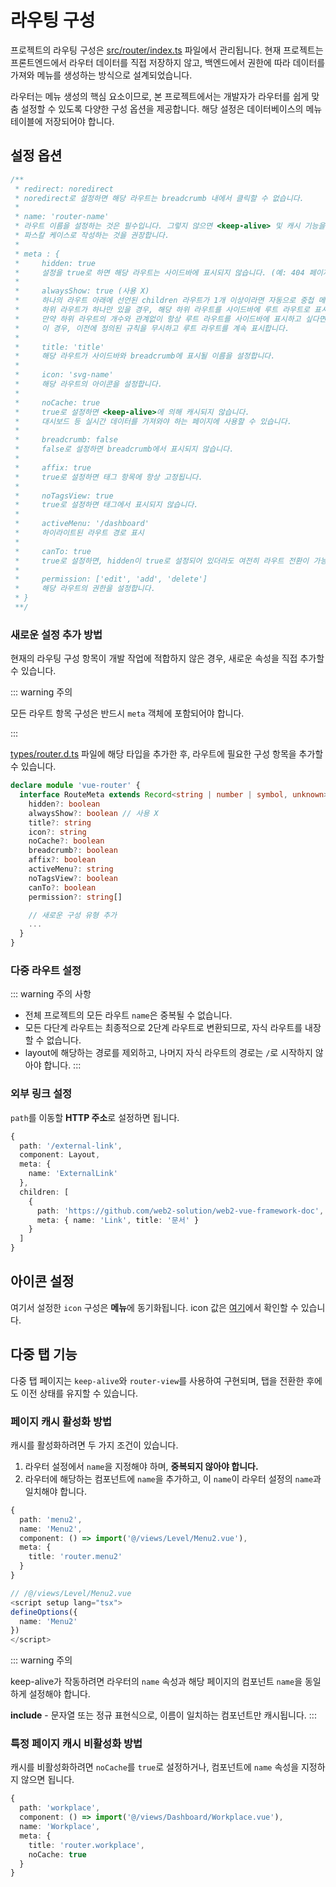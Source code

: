 # 라우팅 구성

프로젝트의 라우팅 구성은 [src/router/index.ts](https://github.com/web2-solution/web2-vue-framework/blob/main/src/router/index.ts) 파일에서 관리됩니다. 현재 프로젝트는 프론트엔드에서 라우터 데이터를 직접 저장하지 않고, 백엔드에서 권한에 따라 데이터를 가져와 메뉴를 생성하는 방식으로 설계되었습니다.

라우터는 메뉴 생성의 핵심 요소이므로, 본 프로젝트에서는 개발자가 라우터를 쉽게 맞춤 설정할 수 있도록 다양한 구성 옵션을 제공합니다. 해당 설정은 데이터베이스의 메뉴 테이블에 저장되어야 합니다.

## 설정 옵션

```javascript
/**
 * redirect: noredirect        
 * noredirect로 설정하면 해당 라우트는 breadcrumb 내에서 클릭할 수 없습니다.
 *
 * name: 'router-name'          
 * 라우트 이름을 설정하는 것은 필수입니다. 그렇지 않으면 <keep-alive> 및 캐시 기능을 사용할 때 다양한 문제가 발생할 수 있습니다. 
 * 파스칼 케이스로 작성하는 것을 권장합니다.
 *
 * meta : {
 *     hidden: true             
 *     설정을 true로 하면 해당 라우트는 사이드바에 표시되지 않습니다. (예: 404 페이지, 로그인 페이지)
 * 
 *     alwaysShow: true (사용 X)       
 *     하나의 라우트 아래에 선언된 children 라우트가 1개 이상이라면 자동으로 중첩 메뉴로 변환됩니다.
 *     하위 라우트가 하나만 있을 경우, 해당 하위 라우트를 사이드바에 루트 라우트로 표시합니다. 
 *     만약 하위 라우트의 개수와 관계없이 항상 루트 라우트를 사이드바에 표시하고 싶다면, alwaysShow: true로 설정할 수 있습니다. 
 *     이 경우, 이전에 정의된 규칙을 무시하고 루트 라우트를 계속 표시합니다.
 * 
 *     title: 'title'            
 *     해당 라우트가 사이드바와 breadcrumb에 표시될 이름을 설정합니다.
 *
 *     icon: 'svg-name'          
 *     해당 라우트의 아이콘을 설정합니다.
 *
 *     noCache: true             
 *     true로 설정하면 <keep-alive>에 의해 캐시되지 않습니다. 
 *     대시보드 등 실시간 데이터를 가져와야 하는 페이지에 사용할 수 있습니다.
 *
 *     breadcrumb: false         
 *     false로 설정하면 breadcrumb에서 표시되지 않습니다.
 *
 *     affix: true               
 *     true로 설정하면 태그 항목에 항상 고정됩니다.
 *
 *     noTagsView: true          
 *     true로 설정하면 태그에서 표시되지 않습니다.
 *
 *     activeMenu: '/dashboard'  
 *     하이라이트된 라우트 경로 표시
 *
 *     canTo: true               
 *     true로 설정하면, hidden이 true로 설정되어 있더라도 여전히 라우트 전환이 가능합니다.
 *
 *     permission: ['edit', 'add', 'delete']    
 *     해당 라우트의 권한을 설정합니다.
 * }
 **/
```

### 새로운 설정 추가 방법

현재의 라우팅 구성 항목이 개발 작업에 적합하지 않은 경우, 새로운 속성을 직접 추가할 수 있습니다.

::: warning 주의

모든 라우트 항목 구성은 반드시 `meta` 객체에 포함되어야 합니다.

:::

[types/router.d.ts](https://github.com/web2-solution/web2-vue-framework/blob/main/types/router.d.ts) 파일에 해당 타입을 추가한 후, 라우트에 필요한 구성 항목을 추가할 수 있습니다.

```ts
declare module 'vue-router' {
  interface RouteMeta extends Record<string | number | symbol, unknown> {
    hidden?: boolean
    alwaysShow?: boolean // 사용 X
    title?: string
    icon?: string
    noCache?: boolean
    breadcrumb?: boolean
    affix?: boolean
    activeMenu?: string
    noTagsView?: boolean
    canTo?: boolean
    permission?: string[]

    // 새로운 구성 유형 추가
    ...
  }
}
```

### 다중 라우트 설정

::: warning 주의 사항
- 전체 프로젝트의 모든 라우트 `name`은 중복될 수 없습니다.
- 모든 다단계 라우트는 최종적으로 2단계 라우트로 변환되므로, 자식 라우트를 내장할 수 없습니다.
- layout에 해당하는 경로를 제외하고, 나머지 자식 라우트의 경로는 `/`로 시작하지 않아야 합니다.
:::

### 외부 링크 설정

`path`를 이동할 **HTTP 주소**로 설정하면 됩니다.

```ts
{
  path: '/external-link',
  component: Layout,
  meta: {
    name: 'ExternalLink'
  },
  children: [
    {
      path: 'https://github.com/web2-solution/web2-vue-framework-doc',
      meta: { name: 'Link', title: '문서' }
    }
  ]
}
```

## 아이콘 설정

여기서 설정한 `icon` 구성은 **메뉴**에 동기화됩니다. icon 값은 [여기](../components/icon.md)에서 확인할 수 있습니다.

## 다중 탭 기능

다중 탭 페이지는 `keep-alive`와 `router-view`를 사용하여 구현되며, 탭을 전환한 후에도 이전 상태를 유지할 수 있습니다.

### 페이지 캐시 활성화 방법

캐시를 활성화하려면 두 가지 조건이 있습니다.

1. 라우터 설정에서 `name`을 지정해야 하며, **중복되지 않아야 합니다.**
2. 라우터에 해당하는 컴포넌트에 `name`을 추가하고, 이 `name`이 라우터 설정의 `name`과 일치해야 합니다.

```ts
{
  path: 'menu2',
  name: 'Menu2',
  component: () => import('@/views/Level/Menu2.vue'),
  meta: {
    title: 'router.menu2'
  }
}

// /@/views/Level/Menu2.vue
<script setup lang="tsx">
defineOptions({
  name: 'Menu2'
})
</script>
```

::: warning 주의

keep-alive가 작동하려면 라우터의 `name` 속성과 해당 페이지의 컴포넌트 `name`을 동일하게 설정해야 합니다.

**include** - 문자열 또는 정규 표현식으로, 이름이 일치하는 컴포넌트만 캐시됩니다.
:::

### 특정 페이지 캐시 비활성화 방법

캐시를 비활성화하려면 `noCache`를 `true`로 설정하거나, 컴포넌트에 `name` 속성을 지정하지 않으면 됩니다.

```ts
{
  path: 'workplace',
  component: () => import('@/views/Dashboard/Workplace.vue'),
  name: 'Workplace',
  meta: {
    title: 'router.workplace',
    noCache: true
  }
}
```